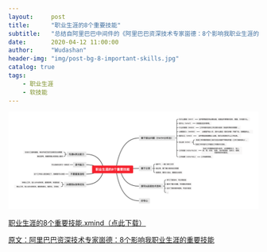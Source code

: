 ```yaml
---
layout:     post
title:      "职业生涯的8个重要技能"
subtitle:   "总结自阿里巴巴中间件的《阿里巴巴资深技术专家崮德：8个影响我职业生涯的重要技能》"
date:       2020-04-12 11:00:00
author:     "Wudashan"
header-img: "img/post-bg-8-important-skills.jpg"
catalog: true
tags:
    - 职业生涯
    - 软技能
---
```


![](https://raw.githubusercontent.com/wudashan/blog-picture/master/8-important-skills/%E8%81%8C%E4%B8%9A%E7%94%9F%E6%B6%AF%E7%9A%848%E4%B8%AA%E9%87%8D%E8%A6%81%E6%8A%80%E8%83%BD.png)

[职业生涯的8个重要技能.xmind（点此下载）](https://github.com/wudashan/blog-picture/blob/master/8-important-skills/%E8%81%8C%E4%B8%9A%E7%94%9F%E6%B6%AF%E7%9A%848%E4%B8%AA%E9%87%8D%E8%A6%81%E6%8A%80%E8%83%BD.xmind?raw=true)

[原文：阿里巴巴资深技术专家崮德：8个影响我职业生涯的重要技能](https://mp.weixin.qq.com/s/4bNAqO5ZtFT8fCQOVw_4LQ)